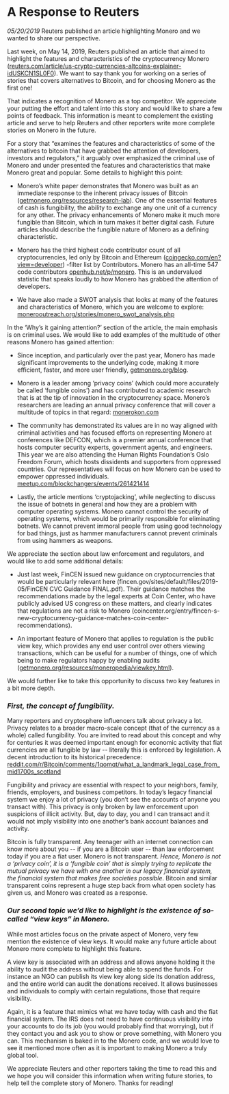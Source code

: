 # A Response to Reuters
*05/20/2019*
Reuters published an article highlighting Monero and we wanted to share our perspective.

Last week, on May 14, 2019, Reuters published an article that aimed to highlight the features and characteristics of the cryptocurrency Monero ([reuters.com/article/us-crypto-currencies-altcoins-explainer-idUSKCN1SL0F0](https://www.reuters.com/article/us-crypto-currencies-altcoins-explainer-idUSKCN1SL0F0)). We want to say thank you for working on a series of stories that covers alternatives to Bitcoin, and for choosing Monero as the first one!

That indicates a recognition of Monero as a top competitor. We appreciate your putting the effort and talent into this story and would like to share a few points of feedback. This information is meant to complement the existing article and serve to help Reuters and other reporters write more complete stories on Monero in the future.

For a story that “examines the features and characteristics of some of the alternatives to bitcoin that have grabbed the attention of developers, investors and regulators,” it arguably over emphasized the criminal use of Monero and under presented the features and characteristics that make Monero great and popular. Some details to highlight this point:

+ Monero’s white paper demonstrates that Monero was built as an immediate response to the inherent privacy issues of Bitcoin ([getmonero.org/resources/research-lab](https://www.getmonero.org/resources/research-lab/)). One of the essential features of cash is fungibility, the ability to exchange any one unit of a currency for any other. The privacy enhancements of Monero make it much more fungible than Bitcoin, which in turn makes it better digital cash. Future articles should describe the fungible nature of Monero as a defining characteristic.

+ Monero has the third highest code contributor count of all cryptocurrencies, led only by Bitcoin and Ethereum ([coingecko.com/en?view=developer](https://www.coingecko.com/en?view=developer)) -filter list by Contributors. Monero has an all-time 547 code contributors [openhub.net/p/monero](https://www.openhub.net/p/monero/). This is an undervalued statistic that speaks loudly to how Monero has grabbed the attention of developers.

+ We have also made a SWOT analysis that looks at many of the features and characteristics of Monero, which you are welcome to explore: [monerooutreach.org/stories/monero_swot_analysis.php](https://www.monerooutreach.org/stories/monero_swot_analysis.php)

In the ‘Why’s it gaining attention?’ section of the article, the main emphasis is on criminal uses. We would like to add examples of the multitude of other reasons Monero has gained attention:

+ Since inception, and particularly over the past year, Monero has made significant improvements to the underlying code, making it more efficient, faster, and more user friendly, [getmonero.org/blog](https://www.getmonero.org/blog/).

+ Monero is a leader among ‘privacy coins’ (which could more accurately be called ‘fungible coins’) and has contributed to academic research that is at the tip of innovation in the cryptocurrency space. Monero’s researchers are leading an annual privacy conference that will cover a multitude of topics in that regard: [monerokon.com](https://monerokon.com/)

+ The community has demonstrated its values are in no way aligned with criminal activities and has focused efforts on representing Monero at conferences like DEFCON, which is a premier annual conference that hosts computer security experts, government agents, and engineers. This year we are also attending the Human Rights Foundation’s Oslo Freedom Forum, which hosts dissidents and supporters from oppressed countries. Our representatives will focus on how Monero can be used to empower oppressed individuals. [meetup.com/blockchangers/events/261421414](https://www.meetup.com/blockchangers/events/261421414)

+ Lastly, the article mentions ‘cryptojacking’, while neglecting to discuss the issue of botnets in general and how they are a problem with computer operating systems. Monero cannot control the security of operating systems, which would be primarily responsible for eliminating botnets. We cannot prevent immoral people from using good technology for bad things, just as hammer manufacturers cannot prevent criminals from using hammers as weapons.

We appreciate the section about law enforcement and regulators, and would like to add some additional details:

+ Just last week, FinCEN issued new guidance on cryptocurrencies that would be particularly relevant here (fincen.gov/sites/default/files/2019-05/FinCEN CVC Guidance FINAL.pdf). Their guidance matches the recommendations made by the legal experts at Coin Center, who have publicly advised US congress on these matters, and clearly indicates that regulations are not a risk to Monero (coincenter.org/entry/fincen-s-new-cryptocurrency-guidance-matches-coin-center-recommendations).

+ An important feature of Monero that applies to regulation is the public view key, which provides any end user control over others viewing transactions, which can be useful for a number of things, one of which being to make regulators happy by enabling audits ([getmonero.org/resources/moneropedia/viewkey.html](https://www.getmonero.org/resources/moneropedia/viewkey.html)).

We would further like to take this opportunity to discuss two key features in a bit more depth.

### *First, the concept of fungibility.*

Many reporters and cryptosphere influencers talk about privacy a lot. Privacy relates to a broader macro-scale concept (that of the currency as a whole) called fungibility. You are invited to read about this concept and why for centuries it was deemed important enough for economic activity that fiat currencies are all fungible by law -- literally this is enforced by legislation. A decent introduction to its historical precedence: [reddit.com/r/Bitcoin/comments/1qomqt/what_a_landmark_legal_case_from_mid1700s_scotland](https://reddit.com/r/Bitcoin/comments/1qomqt/what_a_landmark_legal_case_from_mid1700s_scotland)

Fungibility and privacy are essential with respect to your neighbors, family, friends, employers, and business competitors. In today’s legacy financial system we enjoy a lot of privacy (you don’t see the accounts of anyone you transact with). This privacy is only broken by law  enforcement upon suspicions of illicit activity. But, day to day, you and I can transact and it would not imply visibility into one another’s bank account balances and activity.

Bitcoin is fully transparent. Any teenager with an internet connection can know more about you -- if you are a Bitcoin user -- than law enforcement today if you are a fiat user. Monero is not transparent. *Hence, Monero is not a ‘privacy coin’, it is a ‘fungible coin’ that is simply trying to replicate the mutual privacy we have with one another in our legacy financial system, the financial system that makes free societies possible*. Bitcoin and similar transparent coins represent a huge step back from what open society has given us, and Monero was created as a response.

### *Our second topic we’d like to highlight is the existence of so-called “view keys” in Monero.*

While most articles focus on the private aspect of Monero, very few mention the existence of view keys. It would make any future article about Monero more complete to highlight this feature.

A view key is associated with an address and allows anyone holding it the ability to audit the address without being able to spend the funds. For instance an NGO can publish its view key along side its donation address, and the entire world can audit the donations received. It allows businesses and individuals to comply with certain regulations, those that require visibility.

Again, it is a feature that mimics what we have today with cash and the fiat financial system. The IRS does not need to have continuous visibility into your accounts to do its job (you would probably find that worrying), but if they contact you and ask you to show or prove something, with Monero you can. This mechanism is baked in to the Monero code, and we would love to see it mentioned more often as it is important to making Monero a truly global tool.

We appreciate Reuters and other reporters taking the time to read this and we hope you will consider this information when writing future stories, to help tell the complete story of Monero. Thanks for reading!
